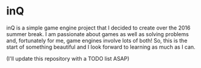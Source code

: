 # inQ
inQ is a simple game engine project that I decided to create over the 2016 summer break. I am passionate about games as well as solving problems and, fortunately for me, game engines involve lots of both! So, this is the start of something beautiful and I look forward to learning as much as I can.

(I'll update this repository with a TODO list ASAP)
